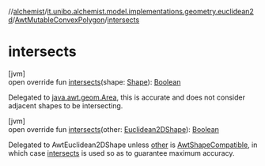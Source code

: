 //[alchemist](../../../index.md)/[it.unibo.alchemist.model.implementations.geometry.euclidean2d](../index.md)/[AwtMutableConvexPolygon](index.md)/[intersects](intersects.md)

# intersects

[jvm]\
open override fun [intersects](intersects.md)(shape: [Shape](https://docs.oracle.com/javase/8/docs/api/java/awt/Shape.html)): [Boolean](https://kotlinlang.org/api/latest/jvm/stdlib/kotlin/-boolean/index.html)

Delegated to [java.awt.geom.Area](https://docs.oracle.com/javase/8/docs/api/java/awt/geom/Area.html), this is accurate and does not consider adjacent shapes to be intersecting.

[jvm]\
open override fun [intersects](intersects.md)(other: [Euclidean2DShape](../../it.unibo.alchemist.model.interfaces.geometry.euclidean2d/index.md#1496739300%2FClasslikes%2F-267951372)): [Boolean](https://kotlinlang.org/api/latest/jvm/stdlib/kotlin/-boolean/index.html)

Delegated to AwtEuclidean2DShape unless [other](intersects.md) is [AwtShapeCompatible](../../it.unibo.alchemist.model.implementations.geometry/-awt-shape-compatible/index.md), in which case [intersects](intersects.md) is used so as to guarantee maximum accuracy.
